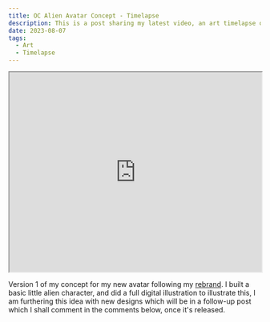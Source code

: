 ```yaml
---
title: OC Alien Avatar Concept - Timelapse
description: This is a post sharing my latest video, an art timelapse of character concept art.
date: 2023-08-07
tags:
  - Art
  - Timelapse
---
```



<iframe width="100%" height="400" src="https://www.youtube.com/embed/rQkZKqob8bg"></iframe>

Version 1 of my concept for my new avatar following my [rebrand](/blog/rebrandintro/). I built a basic little alien character, and did a full digital illustration to illustrate this, I am furthering this idea with new designs which will be in a follow-up post which I shall comment in the comments below, once it's released.
